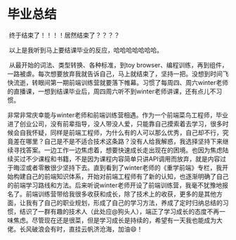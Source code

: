 # 毕业总结

​		终于结束了！！！！居然结束了？？？？

​		以上是我听到马上要结课毕业的反应，哈哈哈哈哈哈哈。

​		从最开始的词法、类型转换、各种标准，到toy browser、编程训练，再到组件，一路被虐。每次想要放弃我就告诉自己，马上就结束了，坚持一把。没想到时间飞快流逝，转眼间第一期前端训练营就要落下帷幕。习惯了每周四、周六winter老师的直播课，一想到结课毕业后，周四周六听不到winter老师讲课，还有点儿不习惯。

​		非常非常庆幸能与winter老师和前端训练营相遇。作为一个前端菜鸟工程师，毕业进了创业公司，没有前辈指导，没人带没人爱，只能靠自己摸索着去学习，很多时候会自我怀疑，同样是前端工程师，为什么有的人可以那么优秀，自己却不行，究竟差在哪里？自己是不是不适合技术这条路？没有人给我解惑，我选择坚持下来继续寻找答案。一边工作一边焦虑着，想要快速成长走出现在的困境。也因为焦虑陆续买过不少课程和书籍，不是因为课程内容简单只讲API调用而放弃，就是内容过于晦涩或者零散很少坚持下去。直到看到了winter老师的《重学前端》专栏，我开始构建自己的前端知识体系，开始对前端工程师有了新的认知，也逐渐明确了自己的前端学习路线和方法。后来听说winter老师开设了前端训练营，我毫不犹豫地报名了。前端训练营带给我很多收获和成长，除了技术上的收获，更多的是其他方面，让我有了自己的职业规划，形成了自己的学习方法，养成了定时归纳总结的习惯，结识了一群有趣的技术人（此处应@狗头人），端正了学习成长的态度不再一味焦虑。尽管现在还是很菜，但是学习成长是持续的，希望有一天我也能成为大佬。长风破浪会有时，直挂云帆济沧海，加油😄！

​		



















